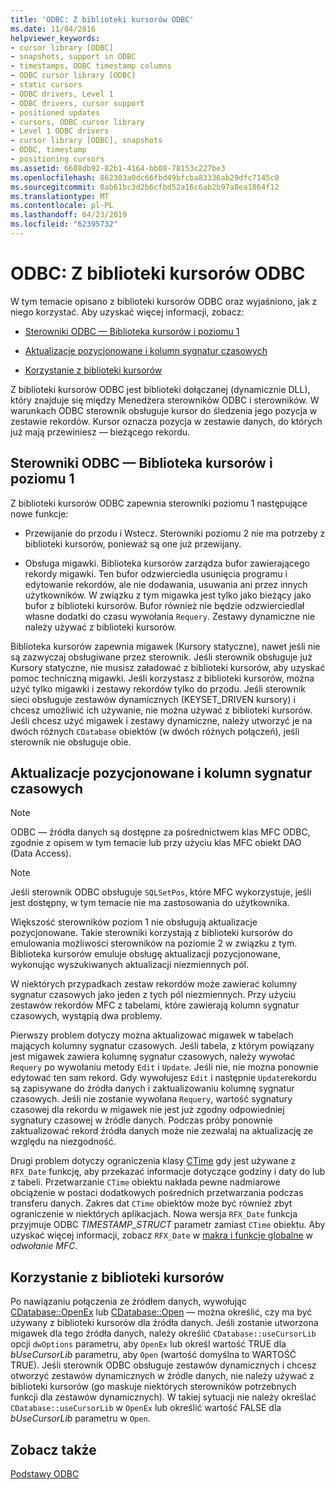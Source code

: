 ```yaml
---
title: 'ODBC: Z biblioteki kursorów ODBC'
ms.date: 11/04/2016
helpviewer_keywords:
- cursor library [ODBC]
- snapshots, support in ODBC
- timestamps, ODBC timestamp columns
- ODBC cursor library [ODBC]
- static cursors
- ODBC drivers, Level 1
- ODBC drivers, cursor support
- positioned updates
- cursors, ODBC cursor library
- Level 1 ODBC drivers
- cursor library [ODBC], snapshots
- ODBC, timestamp
- positioning cursors
ms.assetid: 6608db92-82b1-4164-bb08-78153c227be3
ms.openlocfilehash: 862303a0dc66fbd49bfcba83336ab29dfc7145c0
ms.sourcegitcommit: 0ab61bc3d2b6cfbd52a16c6ab2b97a8ea1864f12
ms.translationtype: MT
ms.contentlocale: pl-PL
ms.lasthandoff: 04/23/2019
ms.locfileid: "62395732"
---
```

# <a name="odbc-the-odbc-cursor-library"></a>ODBC: Z biblioteki kursorów ODBC

W tym temacie opisano z biblioteki kursorów ODBC oraz wyjaśniono, jak z niego korzystać. Aby uzyskać więcej informacji, zobacz:

- [Sterowniki ODBC — Biblioteka kursorów i poziomu 1](#_core_the_cursor_library_and_level_1_odbc_drivers)

- [Aktualizacje pozycjonowane i kolumn sygnatur czasowych](#_core_positioned_updates_and_timestamp_columns)

- [Korzystanie z biblioteki kursorów](#_core_using_the_cursor_library)

Z biblioteki kursorów ODBC jest biblioteki dołączanej (dynamicznie DLL), który znajduje się między Menedżera sterowników ODBC i sterowników. W warunkach ODBC sterownik obsługuje kursor do śledzenia jego pozycja w zestawie rekordów. Kursor oznacza pozycja w zestawie danych, do których już mają przewiniesz — bieżącego rekordu.

##  <a name="_core_the_cursor_library_and_level_1_odbc_drivers"></a> Sterowniki ODBC — Biblioteka kursorów i poziomu 1

Z biblioteki kursorów ODBC zapewnia sterowniki poziomu 1 następujące nowe funkcje:

- Przewijanie do przodu i Wstecz. Sterowniki poziomu 2 nie ma potrzeby z biblioteki kursorów, ponieważ są one już przewijany.

- Obsługa migawki. Biblioteka kursorów zarządza bufor zawierającego rekordy migawki. Ten bufor odzwierciedla usunięcia programu i edytowanie rekordów, ale nie dodawania, usuwania ani przez innych użytkowników. W związku z tym migawka jest tylko jako bieżący jako bufor z biblioteki kursorów. Bufor również nie będzie odzwierciedlał własne dodatki do czasu wywołania `Requery`. Zestawy dynamiczne nie należy używać z biblioteki kursorów.

Biblioteka kursorów zapewnia migawek (Kursory statyczne), nawet jeśli nie są zazwyczaj obsługiwane przez sterownik. Jeśli sterownik obsługuje już Kursory statyczne, nie musisz załadować z biblioteki kursorów, aby uzyskać pomoc techniczną migawki. Jeśli korzystasz z biblioteki kursorów, można użyć tylko migawki i zestawy rekordów tylko do przodu. Jeśli sterownik sieci obsługuje zestawów dynamicznych (KEYSET_DRIVEN kursory) i chcesz umożliwić ich używanie, nie można używać z biblioteki kursorów. Jeśli chcesz użyć migawek i zestawy dynamiczne, należy utworzyć je na dwóch różnych `CDatabase` obiektów (w dwóch różnych połączeń), jeśli sterownik nie obsługuje obie.

##  <a name="_core_positioned_updates_and_timestamp_columns"></a> Aktualizacje pozycjonowane i kolumn sygnatur czasowych

> [!NOTE]
>  ODBC — źródła danych są dostępne za pośrednictwem klas MFC ODBC, zgodnie z opisem w tym temacie lub przy użyciu klas MFC obiekt DAO (Data Access).

> [!NOTE]
>  Jeśli sterownik ODBC obsługuje `SQLSetPos`, które MFC wykorzystuje, jeśli jest dostępny, w tym temacie nie ma zastosowania do użytkownika.

Większość sterowników poziom 1 nie obsługują aktualizacje pozycjonowane. Takie sterowniki korzystają z biblioteki kursorów do emulowania możliwości sterowników na poziomie 2 w związku z tym. Biblioteka kursorów emuluje obsługę aktualizacji pozycjonowane, wykonując wyszukiwanych aktualizacji niezmiennych pól.

W niektórych przypadkach zestaw rekordów może zawierać kolumny sygnatur czasowych jako jeden z tych pól niezmiennych. Przy użyciu zestawów rekordów MFC z tabelami, które zawierają kolumn sygnatur czasowych, wystąpią dwa problemy.

Pierwszy problem dotyczy można aktualizować migawek w tabelach mających kolumny sygnatur czasowych. Jeśli tabela, z którym powiązany jest migawek zawiera kolumnę sygnatur czasowych, należy wywołać `Requery` po wywołaniu metody `Edit` i `Update`. Jeśli nie, nie można ponownie edytować ten sam rekord. Gdy wywołujesz `Edit` i następnie `Update`rekordu są zapisywane do źródła danych i zaktualizowaniu kolumnę sygnatur czasowych. Jeśli nie zostanie wywołana `Requery`, wartość sygnatury czasowej dla rekordu w migawek nie jest już zgodny odpowiedniej sygnatury czasowej w źródle danych. Podczas próby ponownie zaktualizować rekord źródła danych może nie zezwalaj na aktualizację ze względu na niezgodność.

Drugi problem dotyczy ograniczenia klasy [CTime](../../atl-mfc-shared/reference/ctime-class.md) gdy jest używane z `RFX_Date` funkcję, aby przekazać informacje dotyczące godziny i daty do lub z tabeli. Przetwarzanie `CTime` obiektu nakłada pewne nadmiarowe obciążenie w postaci dodatkowych pośrednich przetwarzania podczas transferu danych. Zakres dat `CTime` obiektów może być również zbyt ograniczenie w niektórych aplikacjach. Nowa wersja `RFX_Date` funkcja przyjmuje ODBC *TIMESTAMP_STRUCT* parametr zamiast `CTime` obiektu. Aby uzyskać więcej informacji, zobacz `RFX_Date` w [makra i funkcje globalne](../../mfc/reference/mfc-macros-and-globals.md) w *odwołanie MFC*.

##  <a name="_core_using_the_cursor_library"></a> Korzystanie z biblioteki kursorów

Po nawiązaniu połączenia ze źródłem danych, wywołując [CDatabase::OpenEx](../../mfc/reference/cdatabase-class.md#openex) lub [CDatabase::Open](../../mfc/reference/cdatabase-class.md#open) — można określić, czy ma być używany z biblioteki kursorów dla źródła danych. Jeśli zostanie utworzona migawek dla tego źródła danych, należy określić `CDatabase::useCursorLib` opcji `dwOptions` parametru, aby `OpenEx` lub określ wartość TRUE dla *bUseCursorLib* parametru, aby `Open` (wartość domyślna to WARTOŚĆ TRUE). Jeśli sterownik ODBC obsługuje zestawów dynamicznych i chcesz otworzyć zestawów dynamicznych w źródle danych, nie należy używać z biblioteki kursorów (go maskuje niektórych sterowników potrzebnych funkcji dla zestawów dynamicznych). W takiej sytuacji nie należy określać `CDatabase::useCursorLib` w `OpenEx` lub określić wartość FALSE dla *bUseCursorLib* parametru w `Open`.

## <a name="see-also"></a>Zobacz także

[Podstawy ODBC](../../data/odbc/odbc-basics.md)